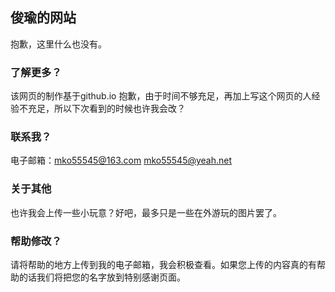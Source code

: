 ## 俊瑜的网站

抱歉，这里什么也没有。

### 了解更多？

该网页的制作基于github.io
抱歉，由于时间不够充足，再加上写这个网页的人经验不充足，所以下次看到的时候也许我会改？

### 联系我？

电子邮箱：mko55545@163.com mko55545@yeah.net 

### 关于其他

也许我会上传一些小玩意？好吧，最多只是一些在外游玩的图片罢了。

### 帮助修改？

请将帮助的地方上传到我的电子邮箱，我会积极查看。如果您上传的内容真的有帮助的话我们将把您的名字放到特别感谢页面。
